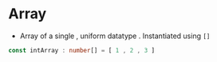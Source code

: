 # Array 
- Array of a single , uniform datatype . Instantiated using `[]` 

```typescript
const intArray : number[] = [ 1 , 2 , 3 ] 
```
